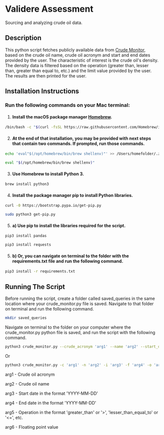 # Validere Assessment

Sourcing and analyzing crude oil data.


## Description

This python script fetches publicly available data from [Crude Monitor](https://www.crudemonitor.ca/), based on the crude oil name, crude oil acronym and start and end dates provided by the user. The characteristic of interest is the crude oil's density. The density data is filtered based on the operation (greater than, lesser than, greater than equal to, etc.) and the limit value provided by the user. The results are then printed for the user.


## Installation Instructions

### Run the following commands on your Mac terminal:

1. #### Install the macOS package manager [Homebrew](https://brew.sh/). 
```bash
/bin/bash -c "$(curl -fsSL https://raw.githubusercontent.com/Homebrew/install/HEAD/install.sh)"
```

2. #### At the end of that installation, you may be provided with next steps that contain two commands. If prompted, run those commands.
```bash
echo 'eval"$(/opt/homebrew/bin/brew shellenv)"' >> /Users/homefolder/.zprofile
```
```bash
eval "$(/opt/homebrew/bin/brew shellenv)"
```

3. #### Use Homebrew to install Python 3.
```bash
brew install python3
```

4. #### Install the package manager pip to install Python libraries.
```bash
curl -0 https://bootstrap.pypa.io/get-pip.py
```
```bash
sudo python3 get-pip.py
```

5. #### a) Use pip to install the libraries required for the script.
```bash
pip3 install pandas
```
```bash
pip3 install requests
```
5. #### b) Or, you can navigate on terminal to the folder with the requirements.txt file and run the following command.
```bash
pip3 install -r requirements.txt
```


## Running The Script
Before running the script, create a folder called saved_queries in the same location where your crude_monitor.py file is saved. Navigate to that folder on terminal and run the following command.
```bash
mkdir saved_queries
```

Navigate on terminal to the folder on your computer where the crude_monitor.py python file is saved, and run the script with the following command. 
```bash
python3 crude_monitor.py --crude_acronym 'arg1' --name 'arg2' --start_date 'arg3' --end_date 'arg4' --operation 'arg5' --limit arg6
```
Or
```bash
python3 crude_monitor.py -c 'arg1' -n 'arg2' -i 'arg3' -f 'arg4' -o 'arg5' -l arg6
```
arg1 - Crude oil acronym

arg2 - Crude oil name

arg3 - Start date in the format 'YYYY-MM-DD'

arg4 - End date in the format 'YYYY-MM-DD'

arg5 - Operation in the format 'greater_than' or '>', 'lesser_than_equal_to' or '<=', etc.

arg6 - Floating point value
